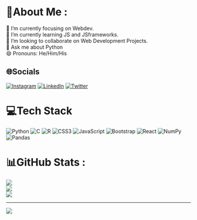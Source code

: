 # 💫About Me :
🔭 I’m currently focusing on Webdev.\
🌱 I’m currently learning JS and JSframeworks.\
👯 I’m looking to collaborate on Web Development Projects.\
💬 Ask me about Python\
😄 Pronouns: He/Him/His

## 🌐Socials
[![Instagram](https://img.shields.io/badge/Instagram-%23E4405F.svg?logo=Instagram&logoColor=white)](https://instagram.com/saptharishee) [![LinkedIn](https://img.shields.io/badge/LinkedIn-%230077B5.svg?logo=linkedin&logoColor=white)](https://www.linkedin.com/in/saptharishee-m-3507941ba/) [![Twitter](https://img.shields.io/badge/Twitter-%231DA1F2.svg?logo=Twitter&logoColor=white)](https://twitter.com/saptharishee) 

# 💻Tech Stack
![Python](https://img.shields.io/badge/python-3670A0?style=for-the-badge&logo=python&logoColor=ffdd54) ![C](https://img.shields.io/badge/c-%2300599C.svg?style=for-the-badge&logo=c&logoColor=white) ![R](https://img.shields.io/badge/r-%23276DC3.svg?style=for-the-badge&logo=r&logoColor=white) ![CSS3](https://img.shields.io/badge/css3-%231572B6.svg?style=for-the-badge&logo=css3&logoColor=white) ![JavaScript](https://img.shields.io/badge/javascript-%23323330.svg?style=for-the-badge&logo=javascript&logoColor=%23F7DF1E) ![Bootstrap](https://img.shields.io/badge/bootstrap-%23563D7C.svg?style=for-the-badge&logo=bootstrap&logoColor=white) ![React](https://img.shields.io/badge/react-%2320232a.svg?style=for-the-badge&logo=react&logoColor=%2361DAFB) ![NumPy](https://img.shields.io/badge/numpy-%23013243.svg?style=for-the-badge&logo=numpy&logoColor=white) ![Pandas](https://img.shields.io/badge/pandas-%23150458.svg?style=for-the-badge&logo=pandas&logoColor=white)
# 📊GitHub Stats :
![](https://github-readme-stats.vercel.app/api?username=Saptharishee&theme=radical&hide_border=false&include_all_commits=false&count_private=false)<br/>
![](https://github-readme-streak-stats.herokuapp.com/?user=Saptharishee&theme=radical&hide_border=false)<br/>
![](https://github-readme-stats.vercel.app/api/top-langs/?username=Saptharishee&theme=radical&hide_border=false&include_all_commits=false&count_private=false&layout=compact)

---
![](https://komarev.com/ghpvc/?username=Saptharishee&label=Visitors+Count&color=brightgreen)
